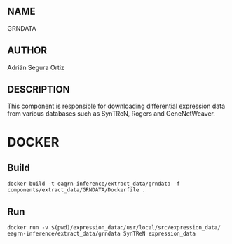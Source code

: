 ## NAME

GRNDATA

## AUTHOR

Adrián Segura Ortiz

## DESCRIPTION

This component is responsible for downloading differential expression data from various databases such as SynTReN, Rogers and GeneNetWeaver.

# DOCKER

## Build

```
docker build -t eagrn-inference/extract_data/grndata -f components/extract_data/GRNDATA/Dockerfile .
```

## Run

```
docker run -v $(pwd)/expression_data:/usr/local/src/expression_data/ eagrn-inference/extract_data/grndata SynTReN expression_data
```
